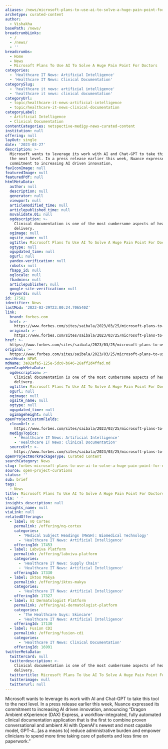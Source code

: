 ```yaml
---
aliases: /news/microsoft-plans-to-use-ai-to-solve-a-huge-pain-point-for-doctors
archetype: curated-content
author:
  - Vishakha
basePath: /news/
breadcrumbLinks:
  - /
  - /news/
  - ''
breadcrumbs:
  - Home
  - News
  - Microsoft Plans To Use AI To Solve A Huge Pain Point For Doctors
categories:
  - 'Healthcare IT News: Artificial Intelligence'
  - 'Healthcare IT News: Clinical Documentation'
categorySlug:
  - 'healthcare it news: artificial intelligence'
  - 'healthcare it news: clinical documentation'
categoryUrl:
  - topic/healthcare-it-news-artificial-intelligence
  - topic/healthcare-it-news-clinical-documentation
categoryLabel:
  - Artificial Intelligence
  - Clinical Documentation
contentCategories: netspective-medigy-news-curated-content
institution: null
offering: null
layOut: single
date: '2023-03-27'
description: >-
  Microsoft wants to leverage its work with AI and Chat-GPT to take this tool to
  the next level. In a press release earlier this week, Nuance expressed its
  commitment to increasing AI driven innovation,
favIconImage: null
featuredImage: null
featuredPdf: null
htmlMetaData:
  author: null
  description: null
  generator: null
  viewport: null
  articlemodified_time: null
  articlepublished_time: null
  msvalidate.01: null
  ogdescription: >-
    Clinical documentation is one of the most cumbersome aspects of healthcare
    delivery.
  ogimage: null
  ogsite_name: null
  ogtitle: Microsoft Plans To Use AI To Solve A Huge Pain Point For Doctors
  ogtype: null
  ogupdated_time: null
  ogurl: null
  yandex-verification: null
  robots: null
  fbapp_id: null
  oglocale: null
  fbadmins: null
  articlepublisher: null
  google-site-verification: null
  keywords: null
id: 17582
identifier: News
lastMod: '2023-03-29T23:00:24.706540Z'
link:
  brand: forbes.com
  href: >-
    https://www.forbes.com/sites/saibala/2023/03/25/microsoft-plans-to-use-ai-to-solve-a-huge-pain-point-for-doctors/?sh=70f330324528
  original: >-
    https://www.forbes.com/sites/saibala/2023/03/25/microsoft-plans-to-use-ai-to-solve-a-huge-pain-point-for-doctors/?sh=70f330324528
href: >-
  https://www.forbes.com/sites/saibala/2023/03/25/microsoft-plans-to-use-ai-to-solve-a-huge-pain-point-for-doctors/?sh=70f330324528
original: >-
  https://www.forbes.com/sites/saibala/2023/03/25/microsoft-plans-to-use-ai-to-solve-a-huge-pain-point-for-doctors/?sh=70f330324528
mastHead: NEWS
mdName: 3a02afa5-125e-5dc0-b646-26aff2d4ffad.md
openGraphMetaData:
  ogdescription: >-
    Clinical documentation is one of the most cumbersome aspects of healthcare
    delivery.
  ogtitle: Microsoft Plans To Use AI To Solve A Huge Pain Point For Doctors
  ogurl: null
  ogimage: null
  ogsite_name: null
  ogtype: null
  ogupdated_time: null
  ogimageheight: null
openProjectCustomFields:
  cleanUrl: >-
    https://www.forbes.com/sites/saibala/2023/03/25/microsoft-plans-to-use-ai-to-solve-a-huge-pain-point-for-doctors/?sh=70f330324528
  medigyTopics:
    - 'Healthcare IT News: Artificial Intelligence'
    - 'Healthcare IT News: Clinical Documentation'
  sourceUrl: >-
    https://www.forbes.com/sites/saibala/2023/03/25/microsoft-plans-to-use-ai-to-solve-a-huge-pain-point-for-doctors/?sh=70f330324528
openProjectWorkPackageType: Curated Content
searchCategory: News
slug: forbes-microsoft-plans-to-use-ai-to-solve-a-huge-pain-point-for-doctors
source: open-project-curations
status: ''
sub: brief
tags:
  - News
title: Microsoft Plans To Use AI To Solve A Huge Pain Point For Doctors
via: ' '
insights_description: null
insights_name: null
viaLink: null
relatedOfferings:
  - label: nQ Cortex
    permalink: /offering/nq-cortex
    categories:
      - 'Medical Subject Headings (MeSH): Biomedical Technology'
      - 'Healthcare IT News: Artificial Intelligence'
    offeringId: 17453
  - label: Labviva Platform
    permalink: /offering/labviva-platform
    categories:
      - 'Healthcare IT News: Supply Chain'
      - 'Healthcare IT News: Artificial Intelligence'
    offeringId: 17330
  - label: Iktos Makya
    permalink: /offering/iktos-makya
    categories:
      - 'Healthcare IT News: Artificial Intelligence'
    offeringId: 17327
  - label: AI Dermatologist Platform
    permalink: /offering/ai-dermatologist-platform
    categories:
      - 'The Healthcare Guys: Skincare'
      - 'Healthcare IT News: Artificial Intelligence'
    offeringId: 17130
  - label: Fusion CDI
    permalink: /offering/fusion-cdi
    categories:
      - 'Healthcare IT News: Clinical Documentation'
    offeringId: 16991
twitterMetaData:
  twittercard: null
  twitterdescription: >-
    Clinical documentation is one of the most cumbersome aspects of healthcare
    delivery.
  twittertitle: Microsoft Plans To Use AI To Solve A Huge Pain Point For Doctors
  twitterimage: null
  twitterurl: null
---
```

<p>Microsoft wants to leverage its work with AI and Chat-GPT to take this tool to the next level. In a press release earlier this week, Nuance expressed its commitment to increasing AI driven innovation, announcing “Dragon Ambient eXperience (DAX) Express, a workflow-integrated, fully automated clinical documentation application that is the first to combine proven conversational and ambient AI with OpenAI's newest and most capable model, GPT-4…[as a means to] reduce administrative burden and empower clinicians to spend more time taking care of patients and less time on paperwork.”</p>